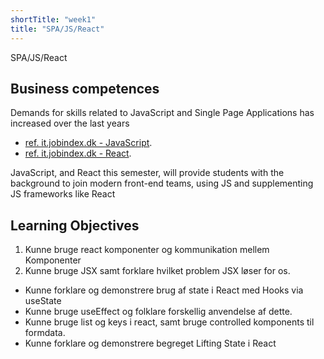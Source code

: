 ```yaml
---
shortTitle: "week1"
title: "SPA/JS/React"
--- 
```

SPA/JS/React

## Business competences 

Demands for skills related to JavaScript and Single Page Applications has increased over the last years 
- [ref. it.jobindex.dk - JavaScript](https://it.jobindex.dk/jobsoegning?q=javascript&supid=1).
- [ref. it.jobindex.dk - React]( https://it.jobindex.dk/jobsoegning/it?q=react).

JavaScript, and React this semester, will provide students with the background to join modern front-end teams, using JS and supplementing JS frameworks like React

## Learning Objectives
1. Kunne bruge react komponenter og kommunikation mellem Komponenter
2. Kunne bruge JSX samt forklare hvilket problem JSX løser for os.
- Kunne forklare og demonstrere brug af state i React med Hooks via useState
- Kunne bruge useEffect og folklare forskellig anvendelse af dette.
- Kunne bruge list og keys i react, samt bruge controlled komponents til formdata.
- Kunne forklare og demonstrere begreget Lifting State i React
